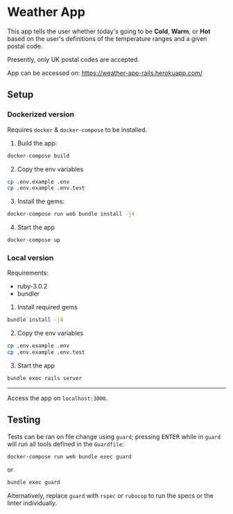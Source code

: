 # Weather App

This app tells the user whether today's going to be **Cold**, **Warm**, or **Hot** based on the user's definitions of the temperature ranges and a given postal code.

Presently, only UK postal codes are accepted.

App can be accessed on: https://weather-app-rails.herokuapp.com/

## Setup

### Dockerized version
Requires `docker` & `docker-compose` to be installed.

1. Build the app:
```bash
docker-compose build
```
2. Copy the env variables
```bash
cp .env.example .env
cp .env.example .env.test
```
3. Install the gems:
```bash
docker-compose run web bundle install -j4
```
4. Start the app
```bash
docker-compose up
```

### Local version

Requirements:
- ruby-3.0.2
- bundler

1. Install required gems
```bash
bundle install -j4
```

2. Copy the env variables
```bash
cp .env.example .env
cp .env.example .env.test
```

3. Start the app
```bash
bundle exec rails server
```

---

Access the app on `localhost:3000`.

## Testing

Tests can be ran on file change using `guard`; pressing <kbd>ENTER</kbd> while in `guard` will run all tools defined in the `Guardfile`:

```bash
docker-compose run web bundle exec guard
```

or

```bash
bundle exec guard
```

Alternatively, replace `guard` with `rspec` or `rubocop` to run the specs or the linter individually.
